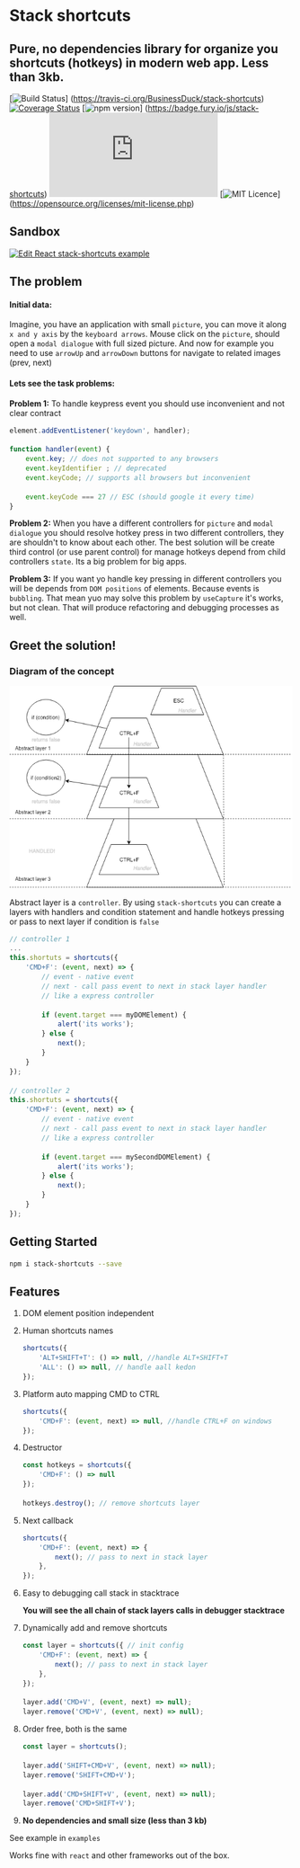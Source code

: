 # Stack shortcuts
## Pure, no dependencies library for organize you shortcuts (hotkeys) in modern web app. Less than 3kb.

[![Build Status](https://travis-ci.org/BusinessDuck/stack-shortcuts.svg?branch=master)]
(https://travis-ci.org/BusinessDuck/stack-shortcuts)
[![Coverage Status](https://coveralls.io/repos/github/BusinessDuck/stack-shortcuts/badge.svg?branch=master)](https://coveralls.io/github/BusinessDuck/stack-shortcuts?branch=master)
[![npm version](https://badge.fury.io/js/stack-shortcuts.svg)]
(https://badge.fury.io/js/stack-shortcuts)
![gzip bundle size](http://img.badgesize.io/https://raw.githubusercontent.com/BusinessDuck/stack-shortcuts/master/lib/shortcuts.umd.js)
[![MIT Licence](https://badges.frapsoft.com/os/mit/mit.svg?v=103)]
(https://opensource.org/licenses/mit-license.php)

## Sandbox
[![Edit React stack-shortcuts example](https://codesandbox.io/static/img/play-codesandbox.svg)](https://codesandbox.io/s/zrxl392pq3)
## The problem

#### Initial data:
Imagine, you have an application with small `picture`, you can move it along `x and y axis` by the `keyboard arrows`. Mouse click on the `picture`, should open a `modal dialogue` with full sized picture.
And now for example you need to use `arrowUp` and `arrowDown` buttons for navigate to related images (prev, next)
#### Lets see the task problems:
**Problem 1:**
To handle keypress event you should use inconvenient and not clear contract
```js
element.addEventListener('keydown', handler);

function handler(event) {
    event.key; // does not supported to any browsers
    event.keyIdentifier ; // deprecated
    event.keyCode; // supports all browsers but inconvenient

    event.keyCode === 27 // ESC (should google it every time)
}
```
**Problem 2:**
When you have a different controllers for `picture` and `modal dialogue` you should resolve hotkey press in two different controllers, they are shouldn't to know about each other. The best solution will be create third control (or use parent control) for manage hotkeys depend from child controllers `state`. Its a big problem for big apps.

**Problem 3:**
If you want yo handle key pressing in different controllers you will be depends from `DOM positions` of elements. Because events is `bubbling`. That mean yuo may solve this problem by `useCapture` it's works, but not clean. That will produce refactoring and debugging processes as well.


## Greet the solution!

### Diagram of the concept

![](assets/diagram.png)

Abstract layer is a `controller`. By using `stack-shortcuts` you can create a layers with handlers and condition statement and handle hotkeys pressing or pass to next layer if condition is `false`

```js
// controller 1
...
this.shortuts = shortcuts({
    'CMD+F': (event, next) => {
        // event - native event
        // next - call pass event to next in stack layer handler
        // like a express controller

        if (event.target === myDOMElement) {
            alert('its works');
        } else {
            next();
        }
    }
});

// controller 2
this.shortuts = shortcuts({
    'CMD+F': (event, next) => {
        // event - native event
        // next - call pass event to next in stack layer handler
        // like a express controller

        if (event.target === mySecondDOMElement) {
            alert('its works');
        } else {
            next();
        }
    }
});
```

## Getting Started

```sh
npm i stack-shortcuts --save
```

## Features
1. DOM element position independent
2. Human shortcuts names
    ```js
    shortcuts({
        'ALT+SHIFT+T': () => null, //handle ALT+SHIFT+T
        'ALL': () => null, // handle aall kedon
    });
    ```
3. Platform auto mapping CMD to CTRL
    ```js
    shortcuts({
        'CMD+F': (event, next) => null, //handle CTRL+F on windows
    });
    ```
4. Destructor
    ```js
    const hotkeys = shortcuts({
        'CMD+F': () => null
    });

    hotkeys.destroy(); // remove shortcuts layer
    ```
5. Next callback
    ```js
    shortcuts({
        'CMD+F': (event, next) => {
            next(); // pass to next in stack layer
        },
    });
    ```
6. Easy to debugging call stack in stacktrace

    **You will see the all chain of stack layers calls in debugger stacktrace**
7. Dynamically add and remove shortcuts
    ```js
    const layer = shortcuts({ // init config
        'CMD+F': (event, next) => {
            next(); // pass to next in stack layer
        },
    });

    layer.add('CMD+V', (event, next) => null);
    layer.remove('CMD+V', (event, next) => null);

    ```
8. Order free, both is the same
    ```js
    const layer = shortcuts();

    layer.add('SHIFT+CMD+V', (event, next) => null);
    layer.remove('SHIFT+CMD+V');

    layer.add('CMD+SHIFT+V', (event, next) => null);
    layer.remove('CMD+SHIFT+V');
    ```
9. **No dependencies and small size (less than 3 kb)**

See example in `examples`

Works fine with `react` and other frameworks out of the box.
